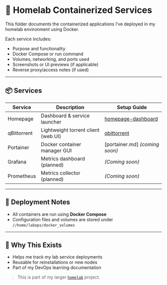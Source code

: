 # 🐳 Homelab Containerized Services

This folder documents the containerized applications I’ve deployed in my homelab environment using Docker.

Each service includes:
- Purpose and functionality
- Docker Compose or run command
- Volumes, networking, and ports used
- Screenshots or UI previews (if applicable)
- Reverse proxy/access notes (if used)

---

## 📦 Services

| Service         | Description                        | Setup Guide                             |
|----------------|------------------------------------|------------------------------------------|
| Homepage        | Dashboard & service launcher       | [homepage-dashboard](https://github.com/raoulmoise/homelab/tree/4f24d2abd498cbd578748ce755e7802b76449391/containers/homepage-dashboard) |
| qBittorrent     | Lightweight torrent client (web UI)| [qbittorrent](https://github.com/raoulmoise/homelab/tree/f02641d934cf39acb2e75ea8027a7dcb0558d01a/containers/qbittorrent)     |
| Portainer       | Docker container manager GUI       | [portainer.md] *(coming soon)* |
| Grafana         | Metrics dashboard (planned)        | *(Coming soon)*                          |
| Prometheus      | Metrics collector (planned)        | *(Coming soon)*                          |

---

## 🧱 Deployment Notes

- All containers are run using **Docker Compose**
- Configuration files and volumes are stored under `//home/labops/docker_volumes`

---

## 🧠 Why This Exists

- Helps me track my lab service deployments
- Reusable for reinstallations or new nodes
- Part of my DevOps learning documentation

> This is part of my larger [`homelab`](https://github.com/raoulmoise/homelab) project.
